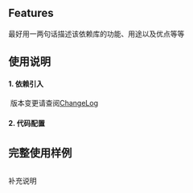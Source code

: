 ## Features

最好用一两句话描述该依赖库的功能、用途以及优点等等

## 使用说明

#### 1. 依赖引入

​	版本变更请查阅[ChangeLog](./CHANGELOG.md)



#### 2. 代码配置

###### 


## 完整使用样例

```dart

```



补充说明
